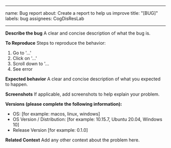 <!--
SPDX-FileCopyrightText: 2024 Cognitive Disorders Research Lab

SPDX-License-Identifier: Apache-2.0
SPDX-License-Identifier: MIT
-->

---
name: Bug report
about: Create a report to help us improve
title: "[BUG]"
labels: bug
assignees: CogDisResLab

---

**Describe the bug**
A clear and concise description of what the bug is.

**To Reproduce**
Steps to reproduce the behavior:
1. Go to '…'
2. Click on '…'
3. Scroll down to '…
4. See error

**Expected behavior**
A clear and concise description of what you expected to happen.

**Screenshots**
If applicable, add screenshots to help explain your problem.

**Versions (please complete the following information):**
 - OS: [for example: macos, linux, windows]
 - OS Version / Distribution: [for example: 10.15.7, Ubuntu 20.04, Windows 10]
 - Release Version [for example: 0.1.0]

**Related Context**
Add any other context about the problem here.
